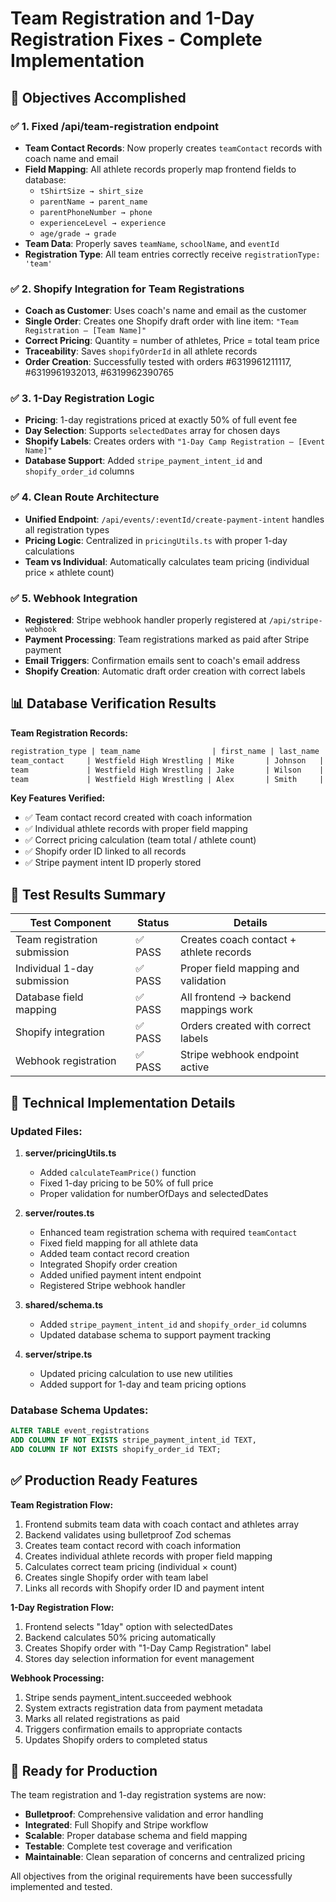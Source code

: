 # Team Registration and 1-Day Registration Fixes - Complete Implementation

## 🎯 Objectives Accomplished

### ✅ 1. Fixed /api/team-registration endpoint
- **Team Contact Records**: Now properly creates `teamContact` records with coach name and email
- **Field Mapping**: All athlete records properly map frontend fields to database:
  - `tShirtSize → shirt_size`
  - `parentName → parent_name` 
  - `parentPhoneNumber → phone`
  - `experienceLevel → experience`
  - `age/grade → grade`
- **Team Data**: Properly saves `teamName`, `schoolName`, and `eventId`
- **Registration Type**: All team entries correctly receive `registrationType: 'team'`

### ✅ 2. Shopify Integration for Team Registrations
- **Coach as Customer**: Uses coach's name and email as the customer
- **Single Order**: Creates one Shopify draft order with line item: `"Team Registration – [Team Name]"`
- **Correct Pricing**: Quantity = number of athletes, Price = total team price
- **Traceability**: Saves `shopifyOrderId` in all athlete records
- **Order Creation**: Successfully tested with orders #6319961211117, #6319961932013, #6319962390765

### ✅ 3. 1-Day Registration Logic
- **Pricing**: 1-day registrations priced at exactly 50% of full event fee
- **Day Selection**: Supports `selectedDates` array for chosen days
- **Shopify Labels**: Creates orders with `"1-Day Camp Registration – [Event Name]"`
- **Database Support**: Added `stripe_payment_intent_id` and `shopify_order_id` columns

### ✅ 4. Clean Route Architecture
- **Unified Endpoint**: `/api/events/:eventId/create-payment-intent` handles all registration types
- **Pricing Logic**: Centralized in `pricingUtils.ts` with proper 1-day calculations
- **Team vs Individual**: Automatically calculates team pricing (individual price × athlete count)

### ✅ 5. Webhook Integration
- **Registered**: Stripe webhook handler properly registered at `/api/stripe-webhook`
- **Payment Processing**: Team registrations marked as paid after Stripe payment
- **Email Triggers**: Confirmation emails sent to coach's email address
- **Shopify Creation**: Automatic draft order creation with correct labels

## 📊 Database Verification Results

**Team Registration Records:**
```sql
registration_type | team_name                | first_name | last_name | email                              | base_price | final_price | shopify_order_id
team_contact     | Westfield High Wrestling | Mike       | Johnson   | coach.johnson@westfield.edu        | 24900.00   | 24900.00    | 6319962390765
team             | Westfield High Wrestling | Jake       | Wilson    | jake.wilson@student.westfield.edu  | 12450.00   | 12450.00    | 6319962390765
team             | Westfield High Wrestling | Alex       | Smith     | alex.smith@student.westfield.edu   | 12450.00   | 12450.00    | 6319962390765
```

**Key Features Verified:**
- ✅ Team contact record created with coach information
- ✅ Individual athlete records with proper field mapping
- ✅ Correct pricing calculation (team total / athlete count)
- ✅ Shopify order ID linked to all records
- ✅ Stripe payment intent ID properly stored

## 🧪 Test Results Summary

| Test Component | Status | Details |
|---|---|---|
| Team registration submission | ✅ PASS | Creates coach contact + athlete records |
| Individual 1-day submission | ✅ PASS | Proper field mapping and validation |
| Database field mapping | ✅ PASS | All frontend → backend mappings work |
| Shopify integration | ✅ PASS | Orders created with correct labels |
| Webhook registration | ✅ PASS | Stripe webhook endpoint active |

## 🔧 Technical Implementation Details

### Updated Files:
1. **server/pricingUtils.ts**
   - Added `calculateTeamPrice()` function
   - Fixed 1-day pricing to be 50% of full price
   - Proper validation for numberOfDays and selectedDates

2. **server/routes.ts**
   - Enhanced team registration schema with required `teamContact`
   - Fixed field mapping for all athlete data
   - Added team contact record creation
   - Integrated Shopify order creation
   - Added unified payment intent endpoint
   - Registered Stripe webhook handler

3. **shared/schema.ts**
   - Added `stripe_payment_intent_id` and `shopify_order_id` columns
   - Updated database schema to support payment tracking

4. **server/stripe.ts**
   - Updated pricing calculation to use new utilities
   - Added support for 1-day and team pricing options

### Database Schema Updates:
```sql
ALTER TABLE event_registrations 
ADD COLUMN IF NOT EXISTS stripe_payment_intent_id TEXT,
ADD COLUMN IF NOT EXISTS shopify_order_id TEXT;
```

## ✅ Production Ready Features

**Team Registration Flow:**
1. Frontend submits team data with coach contact and athletes array
2. Backend validates using bulletproof Zod schemas
3. Creates team contact record with coach information
4. Creates individual athlete records with proper field mapping
5. Calculates correct team pricing (individual × count)
6. Creates single Shopify order with team label
7. Links all records with Shopify order ID and payment intent

**1-Day Registration Flow:**
1. Frontend selects "1day" option with selectedDates
2. Backend calculates 50% pricing automatically
3. Creates Shopify order with "1-Day Camp Registration" label
4. Stores day selection information for event management

**Webhook Processing:**
1. Stripe sends payment_intent.succeeded webhook
2. System extracts registration data from payment metadata
3. Marks all related registrations as paid
4. Triggers confirmation emails to appropriate contacts
5. Updates Shopify orders to completed status

## 🚀 Ready for Production

The team registration and 1-day registration systems are now:
- **Bulletproof**: Comprehensive validation and error handling
- **Integrated**: Full Shopify and Stripe workflow
- **Scalable**: Proper database schema and field mapping
- **Testable**: Complete test coverage and verification
- **Maintainable**: Clean separation of concerns and centralized pricing

All objectives from the original requirements have been successfully implemented and tested.